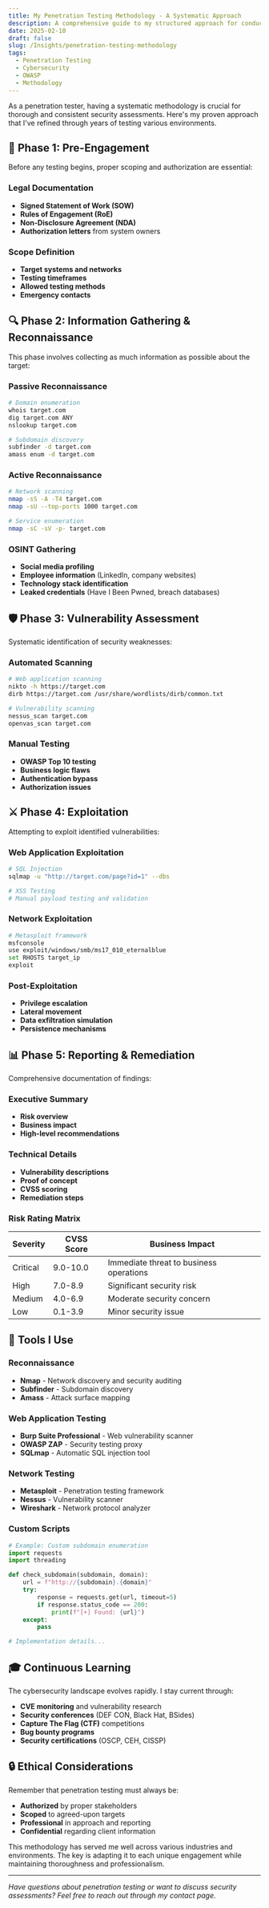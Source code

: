 ```yaml
---
title: My Penetration Testing Methodology - A Systematic Approach
description: A comprehensive guide to my structured approach for conducting penetration tests, from reconnaissance to reporting.
date: 2025-02-10
draft: false
slug: /Insights/penetration-testing-methodology
tags:
  - Penetration Testing
  - Cybersecurity
  - OWASP
  - Methodology
---
```


As a penetration tester, having a systematic methodology is crucial for thorough and consistent security assessments. Here's my proven approach that I've refined through years of testing various environments.

## 🎯 Phase 1: Pre-Engagement

Before any testing begins, proper scoping and authorization are essential:

### Legal Documentation

- **Signed Statement of Work (SOW)**
- **Rules of Engagement (RoE)**
- **Non-Disclosure Agreement (NDA)**
- **Authorization letters** from system owners

### Scope Definition

- **Target systems and networks**
- **Testing timeframes**
- **Allowed testing methods**
- **Emergency contacts**

## 🔍 Phase 2: Information Gathering & Reconnaissance

This phase involves collecting as much information as possible about the target:

### Passive Reconnaissance

```bash
# Domain enumeration
whois target.com
dig target.com ANY
nslookup target.com

# Subdomain discovery
subfinder -d target.com
amass enum -d target.com
```

### Active Reconnaissance

```bash
# Network scanning
nmap -sS -A -T4 target.com
nmap -sU --top-ports 1000 target.com

# Service enumeration
nmap -sC -sV -p- target.com
```

### OSINT Gathering

- **Social media profiling**
- **Employee information** (LinkedIn, company websites)
- **Technology stack identification**
- **Leaked credentials** (Have I Been Pwned, breach databases)

## 🛡️ Phase 3: Vulnerability Assessment

Systematic identification of security weaknesses:

### Automated Scanning

```bash
# Web application scanning
nikto -h https://target.com
dirb https://target.com /usr/share/wordlists/dirb/common.txt

# Vulnerability scanning
nessus_scan target.com
openvas_scan target.com
```

### Manual Testing

- **OWASP Top 10 testing**
- **Business logic flaws**
- **Authentication bypass**
- **Authorization issues**

## ⚔️ Phase 4: Exploitation

Attempting to exploit identified vulnerabilities:

### Web Application Exploitation

```bash
# SQL Injection
sqlmap -u "http://target.com/page?id=1" --dbs

# XSS Testing
# Manual payload testing and validation
```

### Network Exploitation

```bash
# Metasploit framework
msfconsole
use exploit/windows/smb/ms17_010_eternalblue
set RHOSTS target_ip
exploit
```

### Post-Exploitation

- **Privilege escalation**
- **Lateral movement**
- **Data exfiltration simulation**
- **Persistence mechanisms**

## 📊 Phase 5: Reporting & Remediation

Comprehensive documentation of findings:

### Executive Summary

- **Risk overview**
- **Business impact**
- **High-level recommendations**

### Technical Details

- **Vulnerability descriptions**
- **Proof of concept**
- **CVSS scoring**
- **Remediation steps**

### Risk Rating Matrix

| Severity | CVSS Score | Business Impact                         |
| -------- | ---------- | --------------------------------------- |
| Critical | 9.0-10.0   | Immediate threat to business operations |
| High     | 7.0-8.9    | Significant security risk               |
| Medium   | 4.0-6.9    | Moderate security concern               |
| Low      | 0.1-3.9    | Minor security issue                    |

## 🔧 Tools I Use

### Reconnaissance

- **Nmap** - Network discovery and security auditing
- **Subfinder** - Subdomain discovery
- **Amass** - Attack surface mapping

### Web Application Testing

- **Burp Suite Professional** - Web vulnerability scanner
- **OWASP ZAP** - Security testing proxy
- **SQLmap** - Automatic SQL injection tool

### Network Testing

- **Metasploit** - Penetration testing framework
- **Nessus** - Vulnerability scanner
- **Wireshark** - Network protocol analyzer

### Custom Scripts

```python
# Example: Custom subdomain enumeration
import requests
import threading

def check_subdomain(subdomain, domain):
    url = f"http://{subdomain}.{domain}"
    try:
        response = requests.get(url, timeout=5)
        if response.status_code == 200:
            print(f"[+] Found: {url}")
    except:
        pass

# Implementation details...
```

## 🎓 Continuous Learning

The cybersecurity landscape evolves rapidly. I stay current through:

- **CVE monitoring** and vulnerability research
- **Security conferences** (DEF CON, Black Hat, BSides)
- **Capture The Flag (CTF)** competitions
- **Bug bounty programs**
- **Security certifications** (OSCP, CEH, CISSP)

## 🔒 Ethical Considerations

Remember that penetration testing must always be:

- **Authorized** by proper stakeholders
- **Scoped** to agreed-upon targets
- **Professional** in approach and reporting
- **Confidential** regarding client information

This methodology has served me well across various industries and environments. The key is adapting it to each unique engagement while maintaining thoroughness and professionalism.

---

_Have questions about penetration testing or want to discuss security assessments? Feel free to reach out through my contact page._
